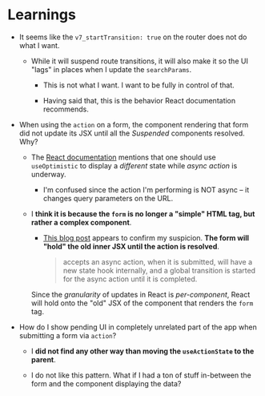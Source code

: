 # Learnings

- It seems like the `v7_startTransition: true` on the router does not do what I want.

  - While it will suspend route transitions, it will also make it so the UI "lags" in places when I update the `searchParams`.

    - This is not what I want. I want to be fully in control of that.

    - Having said that, this is the behavior React documentation recommends.

- When using the `action` on a form, the component rendering that form did not update its JSX until all the _Suspended_ components resolved. Why?

  - The [React documentation](https://react.dev/reference/react/useOptimistic#use) mentions that one should use `useOptimistic` to display a _different_ state while _async action_ is underway.

    - I'm confused since the action I'm performing is NOT async – it changes query parameters on the URL.

  - I **think it is because the `form` is no longer a "simple" HTML tag, but rather a complex component**.

    - [This blog post](https://jser.dev/2024-03-20-how-does-useoptimisticwork-internally-in-react/#44-form-now-accepts-async-action) appears to confirm my suspicion. **The form will "hold" the old inner JSX until the action is resolved**.

      > <form/> accepts an async action, when it is submitted, <form/> will have a new state hook internally, and a global transition is started for the async action until it is completed.

    Since the _granularity_ of updates in React is _per-component_, React will hold onto the "old" JSX of the component that renders the `form` tag.

- How do I show pending UI in completely unrelated part of the app when submitting a form via `action`?

  - I **did not find any other way than moving the `useActionState` to the parent**.

  - I do not like this pattern. What if I had a ton of stuff in-between the form and the component displaying the data?

